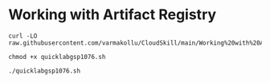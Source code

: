 # Working with Artifact Registry


```
curl -LO raw.githubusercontent.com/varmakollu/CloudSkill/main/Working%20with%20Artifact%20Registry/quicklabgsp1076.sh

chmod +x quicklabgsp1076.sh

./quicklabgsp1076.sh

```
